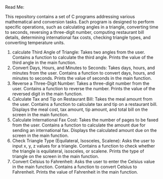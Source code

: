 Read Me:

This repository contains a set of C programs addressing various mathematical and conversion tasks. Each program is designed to perform specific operations, such as calculating angles in a triangle, converting time to seconds, reversing a three-digit number, computing restaurant bill details, determining international fax costs, checking triangle types, and converting temperature units.

1. calculate Third Angle of Triangle:
    Takes two angles from the user.
    Contains a function to calculate the third angle.
    Prints the value of the third angle in the main function.
2. Convert Days, Hours, and Minutes to Seconds:
    Takes days, hours, and minutes from the user.
    Contains a function to convert days, hours, and minutes to seconds.
    Prints the value of seconds in the main function.
3. Reverse a Three-Digit Number:
    Takes a three-digit number from the user.
    Contains a function to reverse the number.
    Prints the value of the reversed digit in the main function.
4. Calculate Tax and Tip on Restaurant Bill:
    Takes the meal amount from the user.
    Contains a function to calculate tax and tip on a restaurant bill.
    Displays the meal cost, tax amount, tip amount, and total bill on the screen in the main function.
5. Calculate International Fax Cost:
    Takes the number of pages to be faxed from the user.
    Contains a function to calculate the amount due for sending an international fax.
    Displays the calculated amount due on the screen in the main function.
6. Check Triangle Type (Equilateral, Isosceles, Scalene):
    Asks the user to input x, y, z values for a triangle.
    Contains a function to check whether the triangle is equilateral, isosceles, or scalene.
    Prints the type of triangle on the screen in the main function.
7. Convert Celsius to Fahrenheit:
    Asks the user to enter the Celsius value in the main function.
    Contains a function to convert Celsius to Fahrenheit.
    Prints the value of Fahrenheit in the main function.

